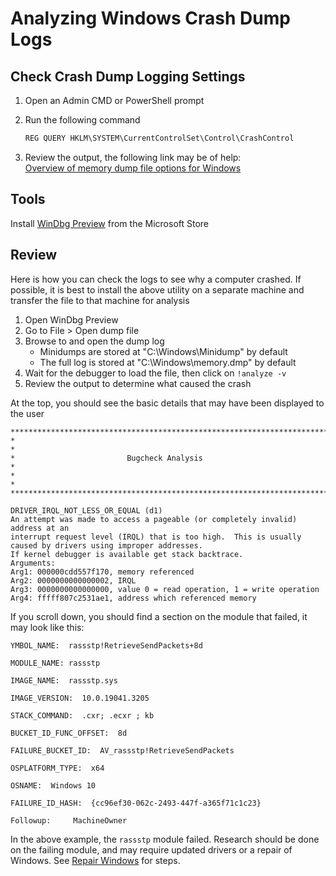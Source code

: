 # Analyzing Windows Crash Dump Logs

## Check Crash Dump Logging Settings

1. Open an Admin CMD or PowerShell prompt
2. Run the following command

   ```bat
   REG QUERY HKLM\SYSTEM\CurrentControlSet\Control\CrashControl
   ```

3. Review the output, the following link may be of help:  
   [Overview of memory dump file options for Windows](https://learn.microsoft.com/en-us/troubleshoot/windows-server/performance/memory-dump-file-options)

## Tools

Install [WinDbg Preview](https://www.microsoft.com/store/productId/9PGJGD53TN86) from the Microsoft Store

## Review

Here is how you can check the logs to see why a computer crashed. If possible, it is best to install the above utility on a separate machine and transfer the file to that machine for analysis

1. Open WinDbg Preview
2. Go to File > Open dump file
3. Browse to and open the dump log
   - Minidumps are stored at "C:\Windows\Minidump" by default
   - The full log is stored at "C:\Windows\memory.dmp" by default
4. Wait for the debugger to load the file, then click on `!analyze -v`
5. Review the output to determine what caused the crash

At the top, you should see the basic details that may have been displayed to the user

```text
*******************************************************************************
*                                                                             *
*                         Bugcheck Analysis                                   *
*                                                                             *
*******************************************************************************

DRIVER_IRQL_NOT_LESS_OR_EQUAL (d1)
An attempt was made to access a pageable (or completely invalid) address at an
interrupt request level (IRQL) that is too high.  This is usually
caused by drivers using improper addresses.
If kernel debugger is available get stack backtrace.
Arguments:
Arg1: 000000cdd557f170, memory referenced
Arg2: 0000000000000002, IRQL
Arg3: 0000000000000000, value 0 = read operation, 1 = write operation
Arg4: fffff807c2531ae1, address which referenced memory
```

If you scroll down, you should find a section on the module that failed, it may look like this:

```text
YMBOL_NAME:  rassstp!RetrieveSendPackets+8d

MODULE_NAME: rassstp

IMAGE_NAME:  rassstp.sys

IMAGE_VERSION:  10.0.19041.3205

STACK_COMMAND:  .cxr; .ecxr ; kb

BUCKET_ID_FUNC_OFFSET:  8d

FAILURE_BUCKET_ID:  AV_rassstp!RetrieveSendPackets

OSPLATFORM_TYPE:  x64

OSNAME:  Windows 10

FAILURE_ID_HASH:  {cc96ef30-062c-2493-447f-a365f71c1c23}

Followup:     MachineOwner
```

In the above example, the `rassstp` module failed. Research should be done on the failing module, and may require updated drivers or a repair of Windows. See [Repair Windows](Repair.md) for steps.
